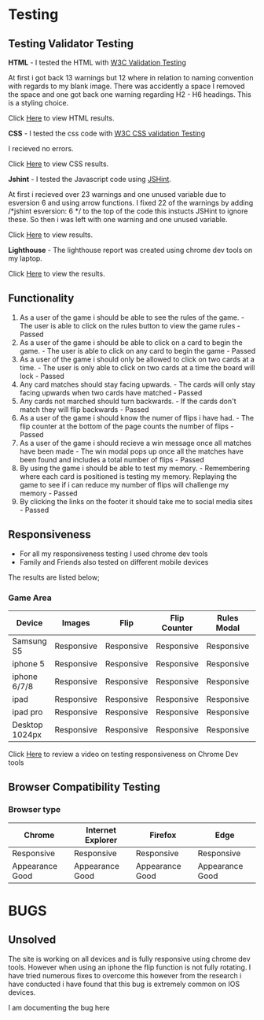 # Testing 

## Testing Validator Testing 
 **HTML** - I tested the HTML with [W3C Validation Testing](https://validator.w3.org/) 

 At first i got back 13 warnings but 12 where in relation to naming convention with regards to my blank image. There was accidently a space I removed the space and one got back one warning regarding H2 - H6 headings. This is a styling choice. 

 Click [Here](/workspace/Mario-Memory-game/assets/images/html.png) to view HTML results.

 **CSS** - I tested the css code with [W3C CSS validation Testing](https://jigsaw.w3.org/css-validator/)

 I recieved no errors. 

 Click [Here](/workspace/Mario-Memory-game/assets/images/css.png) to view CSS results.

 **Jshint** - I tested the Javascript code using [JSHint](https://jshint.com/).

 At first i recieved over 23 warnings and one unused variable due to esversion 6 and using arrow functions. I fixed 22 of the warnings by adding  /*jshint esversion: 6 */ to the top of the code this instucts JSHint to ignore these. So then i was left with one warning and one unused variable. 

 Click [Here](/assets/images/JSHint.png) to view results.

 **Lighthouse** - The lighthouse report was created using chrome dev tools on my laptop. 

 Click [Here](/assets/images/lighthouse.png) to view the results. 

 ## Functionality 
1. As a user of the game i should be able to see the rules of the game. - The user is able to click on the rules button to view the game rules - Passed 
1. As a user of the game i should be able to click on a card to begin the game. - The user is able to click on any card to begin the game - Passed 
1. As a user of the game i should only be allowed to click on two cards at a time. - The user is only able to click on two cards at a time the board will lock - Passed
1. Any card matches should stay facing upwards. - The cards will only stay facing upwards when two cards have matched - Passed
1. Any cards not marched should turn backwards. - If the cards don't match they will flip backwards - Passed 
1. As a user of the game i should know the numer of flips i have had. - The flip counter at the bottom of the page counts the number of flips - Passed
1. As a user of the game i should recieve a win message once all matches have been made - The win modal pops up once all the matches have been found and includes a total number of flips - Passed
1. By using the game i should be able to test my memory. - Remembering where each card is positioned is testing my memory. Replaying the game to see if i can reduce my number of flips will challenge my memory - Passed 
1. By clicking the links on the footer it should take me to social media sites - Passed 

## Responsiveness 

- For all my responsiveness testing I used chrome dev tools
- Family and Friends also tested on different mobile devices

The results are listed below;

### Game Area
|Device    |Images     |Flip    |Flip Counter   |Rules Modal    |Win Modal
|---       |---        |---     |---   |--- |--- 
|Samsung S5     |Responsive      |Responsive     | Responsive|Responsive|Responsive|
|iphone 5   |Responsive |Responsive |Responsive|Responsive|Responsive|
|iphone 6/7/8     |Responsive      |Responsive     |  Responsive     |Responsive|Responsive|
|ipad     |Responsive      |Responsive    |Responsive       |Responsive|Responsive|
|ipad pro |Responsive      |Responsive    |Responsive       |Responsive|Responsive|
|Desktop 1024px |Responsive      |Responsive    |Responsive       |Responsive|Responsive|

Click [Here]() to review a video on testing responsiveness on Chrome Dev tools 

## Browser Compatibility Testing
### **Browser type**

 |**Chrome**|**Internet Explorer**|**Firefox**|**Edge**|
 |---|---|---|---|
 |Responsive|Responsive|Responsive|Responsive|
 |Appearance Good|Appearance Good|Appearance Good|Appearance Good|
 
 # BUGS

## Unsolved

The site is working on all devices and is fully responsive using chrome dev tools. However when using an iphone the flip function is not fully rotating. I have tried numerous fixes to overcome this however from the research i have conducted i have found that this bug is extremely common on IOS devices. 

I am documenting the bug here